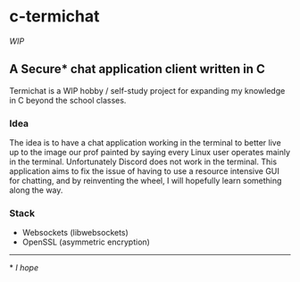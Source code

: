 # c-termichat

*WIP*

## A Secure* chat application client written in C

Termichat is a WIP hobby / self-study project for expanding my knowledge in C beyond the school classes.

### Idea
The idea is to have a chat application working in the terminal to better live up to the image our prof 
painted by saying every Linux user operates mainly in the terminal. Unfortunately Discord does not work in the terminal.
This application aims to fix the issue of having to use a resource intensive GUI for chatting, 
and by reinventing the wheel, I will hopefully learn something along the way. 

### Stack
 - Websockets (libwebsockets)
 - OpenSSL (asymmetric encryption)


---


\* *I hope*
